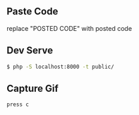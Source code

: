 ## Paste Code

replace "POSTED CODE" with posted code

## Dev Serve

```bash
$ php -S localhost:8000 -t public/
```

## Capture Gif

```
press c
```